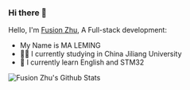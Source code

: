 ### Hi there 👋

Hello, I'm [Fusion Zhu](https://www.upwork.com/fl/huanqingzhu), A Full-stack development:
- My Name is MA LEMING
- 👨‍💼 I currently studying in China Jiliang University
- 🏴󠁧󠁢󠁥󠁮󠁧󠁿 I currently learn English and STM32
<!--

-->
![Fusion Zhu's Github Stats](https://github-readme-stats.vercel.app/api?username=TianLangStudio&show_icons=true&title_color=fff&icon_color=79ff97&text_color=9f9f9f&bg_color=151515)
